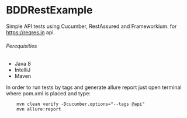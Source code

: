# BDDRestExample

Simple API tests using Cucumber, RestAssured and Frameworkium. for https://reqres.in api.


###### Perequisities
  - Java 8 
  - IntelliJ
  - Maven
  
In order to run tests by tags and generate allure report just open terminal where pom.xml is placed and type:
````
    mvn clean verify -Dcucumber.options="--tags @api"
    mvn allure:report
````


